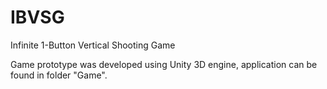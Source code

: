 IBVSG
=====

Infinite 1-Button Vertical Shooting Game

Game prototype was developed using Unity 3D engine, application can be found in folder "Game".
